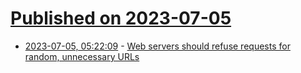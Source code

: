 # [Published on 2023-07-05](index.md)

* [2023-07-05, 05:22:09](https://lobste.rs/s/8tocdp/web_servers_should_refuse_requests_for) - [Web servers should refuse requests for random, unnecessary URLs](https://utcc.utoronto.ca/~cks/space/blog/web/WebServersShouldServeMinimally)
